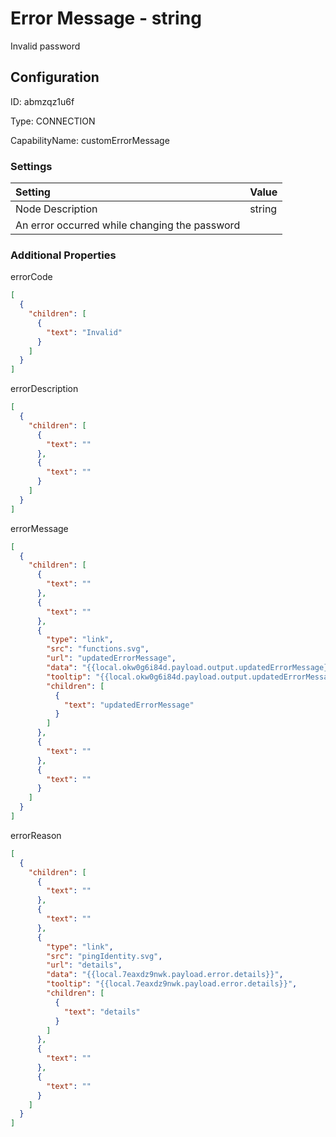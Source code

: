 # Error Message - string 
Invalid password
## Configuration
ID:  abmzqz1u6f

Type: CONNECTION 

CapabilityName: customErrorMessage

### Settings
| Setting | Value  |
| :------------------------ | ---------------------------------------- |
| Node Description | string 
An error occurred while changing the password | 





### Additional Properties
errorCode
```json 
[
  {
    "children": [
      {
        "text": "Invalid"
      }
    ]
  }
]
```


errorDescription
```json 
[
  {
    "children": [
      {
        "text": ""
      },
      {
        "text": ""
      }
    ]
  }
]
```


errorMessage
```json 
[
  {
    "children": [
      {
        "text": ""
      },
      {
        "text": ""
      },
      {
        "type": "link",
        "src": "functions.svg",
        "url": "updatedErrorMessage",
        "data": "{{local.okw0g6i84d.payload.output.updatedErrorMessage}}",
        "tooltip": "{{local.okw0g6i84d.payload.output.updatedErrorMessage}}",
        "children": [
          {
            "text": "updatedErrorMessage"
          }
        ]
      },
      {
        "text": ""
      },
      {
        "text": ""
      }
    ]
  }
]
```


errorReason
```json 
[
  {
    "children": [
      {
        "text": ""
      },
      {
        "text": ""
      },
      {
        "type": "link",
        "src": "pingIdentity.svg",
        "url": "details",
        "data": "{{local.7eaxdz9nwk.payload.error.details}}",
        "tooltip": "{{local.7eaxdz9nwk.payload.error.details}}",
        "children": [
          {
            "text": "details"
          }
        ]
      },
      {
        "text": ""
      },
      {
        "text": ""
      }
    ]
  }
]
```




